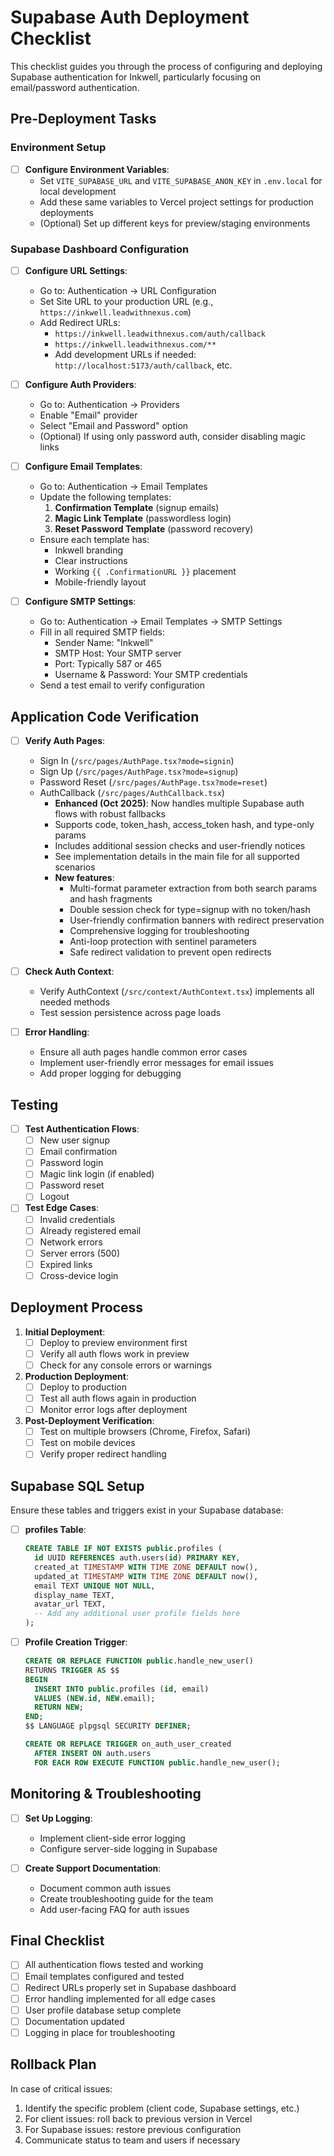 # Supabase Auth Deployment Checklist

This checklist guides you through the process of configuring and deploying Supabase authentication for Inkwell, particularly focusing on email/password authentication.

## Pre-Deployment Tasks

### Environment Setup

- [ ] **Configure Environment Variables**:
  - Set `VITE_SUPABASE_URL` and `VITE_SUPABASE_ANON_KEY` in `.env.local` for local development
  - Add these same variables to Vercel project settings for production deployments
  - (Optional) Set up different keys for preview/staging environments

### Supabase Dashboard Configuration

- [ ] **Configure URL Settings**:
  - Go to: Authentication → URL Configuration
  - Set Site URL to your production URL (e.g., `https://inkwell.leadwithnexus.com`)
  - Add Redirect URLs:
    - `https://inkwell.leadwithnexus.com/auth/callback`
    - `https://inkwell.leadwithnexus.com/**`
    - Add development URLs if needed: `http://localhost:5173/auth/callback`, etc.

- [ ] **Configure Auth Providers**:
  - Go to: Authentication → Providers
  - Enable "Email" provider
  - Select "Email and Password" option
  - (Optional) If using only password auth, consider disabling magic links

- [ ] **Configure Email Templates**:
  - Go to: Authentication → Email Templates
  - Update the following templates:
    1. **Confirmation Template** (signup emails)
    2. **Magic Link Template** (passwordless login)
    3. **Reset Password Template** (password recovery)
  - Ensure each template has:
    - Inkwell branding
    - Clear instructions
    - Working `{{ .ConfirmationURL }}` placement
    - Mobile-friendly layout

- [ ] **Configure SMTP Settings**:
  - Go to: Authentication → Email Templates → SMTP Settings
  - Fill in all required SMTP fields:
    - Sender Name: "Inkwell"
    - SMTP Host: Your SMTP server
    - Port: Typically 587 or 465
    - Username & Password: Your SMTP credentials
  - Send a test email to verify configuration

## Application Code Verification

- [ ] **Verify Auth Pages**:
  - Sign In (`/src/pages/AuthPage.tsx?mode=signin`)
  - Sign Up (`/src/pages/AuthPage.tsx?mode=signup`)
  - Password Reset (`/src/pages/AuthPage.tsx?mode=reset`)
  - AuthCallback (`/src/pages/AuthCallback.tsx`)
    - **Enhanced (Oct 2025)**: Now handles multiple Supabase auth flows with robust fallbacks
    - Supports code, token_hash, access_token hash, and type-only params
    - Includes additional session checks and user-friendly notices
    - See implementation details in the main file for all supported scenarios
    - **New features**:
      - Multi-format parameter extraction from both search params and hash fragments
      - Double session check for type=signup with no token/hash
      - User-friendly confirmation banners with redirect preservation
      - Comprehensive logging for troubleshooting
      - Anti-loop protection with sentinel parameters
      - Safe redirect validation to prevent open redirects

- [ ] **Check Auth Context**:
  - Verify AuthContext (`/src/context/AuthContext.tsx`) implements all needed methods
  - Test session persistence across page loads

- [ ] **Error Handling**:
  - Ensure all auth pages handle common error cases
  - Implement user-friendly error messages for email issues
  - Add proper logging for debugging

## Testing

- [ ] **Test Authentication Flows**:
  - [ ] New user signup
  - [ ] Email confirmation
  - [ ] Password login
  - [ ] Magic link login (if enabled)
  - [ ] Password reset
  - [ ] Logout

- [ ] **Test Edge Cases**:
  - [ ] Invalid credentials
  - [ ] Already registered email
  - [ ] Network errors
  - [ ] Server errors (500)
  - [ ] Expired links
  - [ ] Cross-device login

## Deployment Process

1. **Initial Deployment**:
   - [ ] Deploy to preview environment first
   - [ ] Verify all auth flows work in preview
   - [ ] Check for any console errors or warnings

2. **Production Deployment**:
   - [ ] Deploy to production
   - [ ] Test all auth flows again in production
   - [ ] Monitor error logs after deployment

3. **Post-Deployment Verification**:
   - [ ] Test on multiple browsers (Chrome, Firefox, Safari)
   - [ ] Test on mobile devices
   - [ ] Verify proper redirect handling

## Supabase SQL Setup

Ensure these tables and triggers exist in your Supabase database:

- [ ] **profiles Table**:

  ```sql
  CREATE TABLE IF NOT EXISTS public.profiles (
    id UUID REFERENCES auth.users(id) PRIMARY KEY,
    created_at TIMESTAMP WITH TIME ZONE DEFAULT now(),
    updated_at TIMESTAMP WITH TIME ZONE DEFAULT now(),
    email TEXT UNIQUE NOT NULL,
    display_name TEXT,
    avatar_url TEXT,
    -- Add any additional user profile fields here
  );
  ```

- [ ] **Profile Creation Trigger**:

  ```sql
  CREATE OR REPLACE FUNCTION public.handle_new_user()
  RETURNS TRIGGER AS $$
  BEGIN
    INSERT INTO public.profiles (id, email)
    VALUES (NEW.id, NEW.email);
    RETURN NEW;
  END;
  $$ LANGUAGE plpgsql SECURITY DEFINER;

  CREATE OR REPLACE TRIGGER on_auth_user_created
    AFTER INSERT ON auth.users
    FOR EACH ROW EXECUTE FUNCTION public.handle_new_user();
  ```

## Monitoring & Troubleshooting

- [ ] **Set Up Logging**:
  - Implement client-side error logging
  - Configure server-side logging in Supabase

- [ ] **Create Support Documentation**:
  - Document common auth issues
  - Create troubleshooting guide for the team
  - Add user-facing FAQ for auth issues

## Final Checklist

- [ ] All authentication flows tested and working
- [ ] Email templates configured and tested
- [ ] Redirect URLs properly set in Supabase dashboard
- [ ] Error handling implemented for all edge cases
- [ ] User profile database setup complete
- [ ] Documentation updated
- [ ] Logging in place for troubleshooting

## Rollback Plan

In case of critical issues:

1. Identify the specific problem (client code, Supabase settings, etc.)
2. For client issues: roll back to previous version in Vercel
3. For Supabase issues: restore previous configuration
4. Communicate status to team and users if necessary

